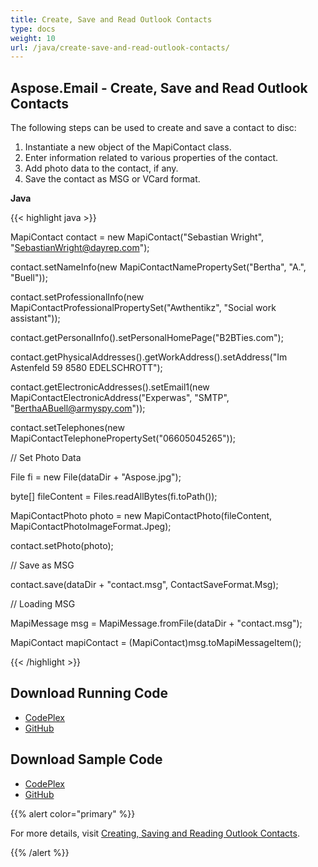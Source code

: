 ```yaml
---
title: Create, Save and Read Outlook Contacts
type: docs
weight: 10
url: /java/create-save-and-read-outlook-contacts/
---
```


## **Aspose.Email - Create, Save and Read Outlook Contacts**
The following steps can be used to create and save a contact to disc:

1. Instantiate a new object of the MapiContact class.
1. Enter information related to various properties of the contact.
1. Add photo data to the contact, if any.
1. Save the contact as MSG or VCard format.

**Java**

{{< highlight java >}}

 MapiContact contact = new MapiContact("Sebastian Wright", "SebastianWright@dayrep.com");

contact.setNameInfo(new MapiContactNamePropertySet("Bertha", "A.", "Buell"));

contact.setProfessionalInfo(new MapiContactProfessionalPropertySet("Awthentikz", "Social work assistant"));

contact.getPersonalInfo().setPersonalHomePage("B2BTies.com");

contact.getPhysicalAddresses().getWorkAddress().setAddress("Im Astenfeld 59 8580 EDELSCHROTT");

contact.getElectronicAddresses().setEmail1(new MapiContactElectronicAddress("Experwas", "SMTP", "BerthaABuell@armyspy.com"));

contact.setTelephones(new MapiContactTelephonePropertySet("06605045265"));

// Set Photo Data

File fi = new File(dataDir + "Aspose.jpg");

byte[] fileContent = Files.readAllBytes(fi.toPath());

MapiContactPhoto photo = new MapiContactPhoto(fileContent, MapiContactPhotoImageFormat.Jpeg);

contact.setPhoto(photo);

// Save as MSG

contact.save(dataDir + "contact.msg", ContactSaveFormat.Msg);

// Loading MSG

MapiMessage msg = MapiMessage.fromFile(dataDir + "contact.msg");

MapiContact mapiContact = (MapiContact)msg.toMapiMessageItem();

{{< /highlight >}}
## **Download Running Code**
- [CodePlex](https://asposeemailjavaapachepoi.codeplex.com/releases/view/618811)
- [GitHub](https://github.com/aspose-email/Aspose.Email-for-Java/releases/tag/Aspose.Email_Java_for_Apache_POI-v1.0.0)
## **Download Sample Code**
- [CodePlex](https://asposeemailjavaapachepoi.codeplex.com/SourceControl/latest#src/main/java/com/aspose/email/examples/asposefeatures/msgfiles/readwriteoutlookcontacts/AsposeReadWriteOutlookContact.java)
- [GitHub](https://github.com/aspose-email/Aspose.Email-for-Java/tree/master/Plugins/Aspose_Email_for_Apache_POI/src/main/java/com/aspose/email/examples/asposefeatures/msgfiles/readwriteoutlookcontacts/AsposeReadWriteOutlookContact.java)

{{% alert color="primary" %}} 

For more details, visit [Creating, Saving and Reading Outlook Contacts](/java/working-with-outlook-contacts/).

{{% /alert %}}
